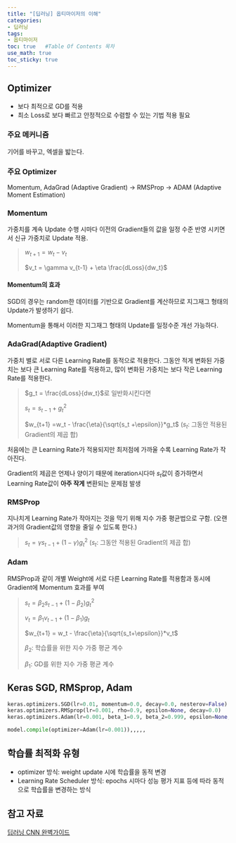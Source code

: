 ```yaml
---
title: "[딥러닝] 옵티마이저의 이해"
categories: 
- 딥러닝
tags:
- 옵티마이저
toc: true   #Table Of Contents 목차 
use_math: true
toc_sticky: true
---
```


## Optimizer

- 보다 최적으로 GD를 적용
- 최소 Loss로 보다 빠르고 안정적으로 수렴할 수 있는 기법 적용 필요

### 주요 메커니즘

기어를 바꾸고, 엑셀을 밟는다.

### 주요 Optimizer

Momentum, AdaGrad (Adaptive Gradient) -> RMSProp -> ADAM (Adaptive Moment Estimation)

### Momentum

가중치를 계속 Update 수행 시마다 이전의 Gradient들의 값을 일정 수준 반영 시키면서 신규 가중치로 Update 적용.

> $w_{t+1} = w_t - v_t$
>
> $v_t = \gamma v_{t-1} + \eta \frac{dLoss}{dw_t}$

#### Momentum의 효과

SGD의 경우는 random한 데이터를 기반으로 Gradient를 계산하므로 지그재그 형태의 Update가 발생하기 쉽다.

Momentum을 통해서 이러한 지그재그 형태의 Update를 일정수준 개선 가능하다.

### AdaGrad(Adaptive Gradient)

가중치 별로 서로 다른 Learning Rate를 동적으로 적용한다. 그동안 적게 변화된 가중치는 보다 큰 Learning Rate를 적용하고, 많이 변화된 가중치는 보다 작은 Learning Rate를 적용한다.

> $g_t = \frac{dLoss}{dw_t}$로 일반화시킨다면
>
> $s_t = s_{t-1}+g_t^2$ 
>
> $w_{t+1} =w_t - \frac{\eta}{\sqrt{s_t +\epsilon}}*g_t$ ($s_t$: 그동안 적용된 Gradient의 제곱 합)

처음에는 큰 Learning Rate가 적용되지만 최저점에 가까울 수록 Learning Rate가 작아진다.

Gradient의 제곱은 언제나 양이기 때문에 iteration시다마 $s_t$값이 증가하면서 Learning Rate값이 **아주 작게** 변환되는 문제점 발생

### RMSProp

지나치게 Learning Rate가 작아지는 것을 막기 위해 지수 가중 평균법으로 구함. (오랜 과거의 Gradient값의 영향을 줄일 수 있도록 한다.)

> $s_t = \gamma s_{t-1}+(1-\gamma)g_t^2$   ($s_t$: 그동안 적용된 Gradient의 제곱 합)

###  Adam

RMSProp과 같이 개별 Weight에 서로 다른 Learning Rate를 적용함과 동시에 Gradient에 Momentum 효과를 부여

> $s_t = \beta_2s_{t-1} + (1-\beta_2)g_t^2$
>
> $v_t = \beta_1v_{t-1} + (1-\beta_1)g_t$
>
> $w_{t+1} = w_t - \frac{\eta}{\sqrt{s_t+\epsilon}}*v_t$
>
> $\beta_2$: 학습률을 위한 지수 가중 평균 계수
>
> $\beta_1$: GD를 위한 지수 가중 평균 계수

## Keras SGD, RMSprop, Adam

```python
keras.optimizers.SGD(lr=0.01, momentum=0.0, decay=0.0, nesterov=False)
keras.optimizers.RMSprop(lr=0.001, rho=0.9, epsilon=None, decay=0.0)
keras.optimizers.Adam(lr=0.001, beta_1=0.9, beta_2=0.999, epsilon=None, decay=0.0, amsgrad=False)

model.compile(optimizer=Adam(lr=0.001)),,,,,
```

## 학습률 최적화 유형

- optimizer 방식: weight update 시에 학습률을 동적 변경
- Learning Rate Scheduler 방식: epochs 시마다 성능 평가 지표 등에 따라 동적으로 학습률을 변경하는 방식

## 참고 자료

[딥러닝 CNN 완벽가이드](https://www.inflearn.com/course/%EB%94%A5%EB%9F%AC%EB%8B%9D-cnn-%EC%99%84%EB%B2%BD-%EA%B8%B0%EC%B4%88)

